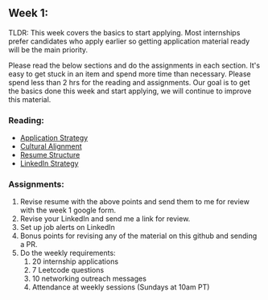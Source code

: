 ## Week 1: 

TLDR: This week covers the basics to start applying. Most internships prefer candidates who apply earlier so getting application material ready will be the main priority. 

Please read the below sections and do the assignments in each section. It's easy to get stuck in an item and spend more time than necessary. Please spend less than 2 hrs for the reading and assignments. Our goal is to get the basics done this week and start applying, we will continue to improve this material. 

### Reading:
- [Application Strategy](strategy.md)
- [Cultural Alignment](cultural_alignment.md)
- [Resume Structure](resume.md)
- [LinkedIn Strategy](linkedin.md)

### Assignments:
1. Revise resume with the above points and send them to me for review with the week 1 google form.
2. Revise your LinkedIn and send me a link for review.
3. Set up job alerts on LinkedIn
4. Bonus points for revising any of the material on this github and sending a PR.
5. Do the weekly requirements:
   1. 20 internship applications
   2. 7 Leetcode questions
   3. 10 networking outreach messages
   4. Attendance at weekly sessions (Sundays at 10am PT)
